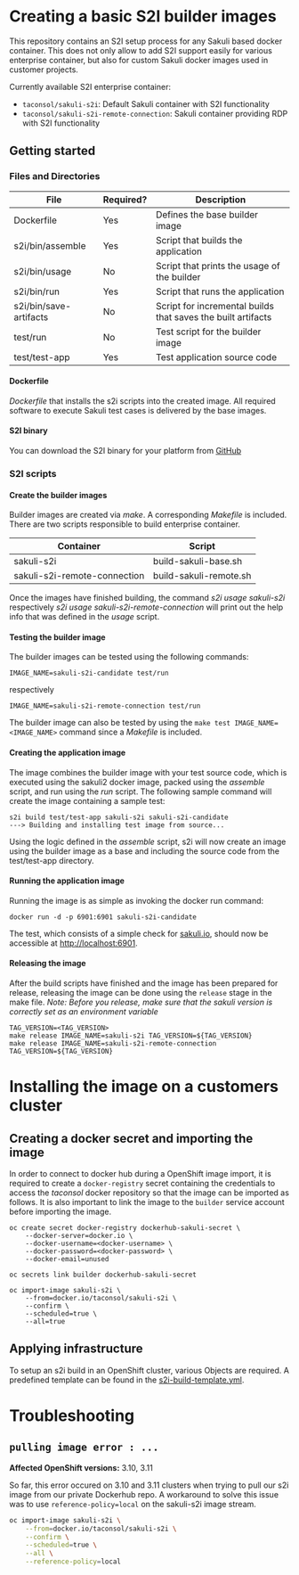 # Creating a basic S2I builder images

This repository contains an S2I setup process for any Sakuli based docker container. This does not only allow to add
S2I support easily for various enterprise container, but also for custom Sakuli docker images used in customer projects.

Currently available S2I enterprise container:
* `taconsol/sakuli-s2i`: Default Sakuli container with S2I functionality
* `taconsol/sakuli-s2i-remote-connection`: Sakuli container providing RDP with S2I functionality

## Getting started

### Files and Directories
| File                   | Required? | Description                                                  |
|------------------------|-----------|--------------------------------------------------------------|
| Dockerfile             | Yes       | Defines the base builder image                               |
| s2i/bin/assemble       | Yes       | Script that builds the application                           |
| s2i/bin/usage          | No        | Script that prints the usage of the builder                  |
| s2i/bin/run            | Yes       | Script that runs the application                             |
| s2i/bin/save-artifacts | No        | Script for incremental builds that saves the built artifacts |
| test/run               | No        | Test script for the builder image                            |
| test/test-app          | Yes       | Test application source code                                 |

#### Dockerfile
*Dockerfile* that installs the s2i scripts into the created image. All required software to execute Sakuli test cases 
is delivered by the base images. 

#### S2I binary
You can download the S2I binary for your platform from [GitHub](https://github.com/openshift/source-to-image/releases)

### S2I scripts
#### Create the builder images
Builder images are created via *make*. A corresponding *Makefile* is included.
There are two scripts responsible to build enterprise container.

| Container                    | Script                 |
|------------------------------|------------------------|
| sakuli-s2i                   | build-sakuli-base.sh   |
| sakuli-s2i-remote-connection | build-sakuli-remote.sh |

Once the images have finished building, the command *s2i usage sakuli-s2i* respectively 
*s2i usage sakuli-s2i-remote-connection* will print out the help info that was defined in the *usage* script.

#### Testing the builder image
The builder images can be tested using the following commands:
```
IMAGE_NAME=sakuli-s2i-candidate test/run
```
respectively
```
IMAGE_NAME=sakuli-s2i-remote-connection test/run
```

The builder image can also be tested by using the `make test IMAGE_NAME=<IMAGE_NAME>` command since a *Makefile* is included.

#### Creating the application image
The image combines the builder image with your test source code, which is executed using the sakuli2 docker image,
packed using the *assemble* script, and run using the *run* script.
The following sample command will create the image containing a sample test:
```
s2i build test/test-app sakuli-s2i sakuli-s2i-candidate
---> Building and installing test image from source...
```
Using the logic defined in the *assemble* script, s2i will now create an image using the builder image as a base and
including the source code from the test/test-app directory.

#### Running the application image
Running the image is as simple as invoking the docker run command:
```
docker run -d -p 6901:6901 sakuli-s2i-candidate
```
The test, which consists of a simple check for [sakuli.io](https://sakuli.io), should now be accessible at
[http://localhost:6901](http://localhost:6901?password=vncpassword).

#### Releasing the image
After the build scripts have finished and the image has been prepared for release, releasing the image can be done
using the `release` stage in the make file.
_Note: Before you release, make sure that the sakuli version is correctly set as an environment variable_
```shell script
TAG_VERSION=<TAG_VERSION>
make release IMAGE_NAME=sakuli-s2i TAG_VERSION=${TAG_VERSION}
make release IMAGE_NAME=sakuli-s2i-remote-connection TAG_VERSION=${TAG_VERSION}
```


# Installing the image on a customers cluster
## Creating a docker secret and importing the image
In order to connect to docker hub during a OpenShift image import, it is required to create a `docker-registry` secret
containing the credentials to access the _taconsol_ docker repository so that the image can be imported as follows.
It is also important to link the image to the `builder` service account before importing the image.
```shell script
oc create secret docker-registry dockerhub-sakuli-secret \
    --docker-server=docker.io \
    --docker-username=<docker-username> \
    --docker-password=<docker-password> \
    --docker-email=unused

oc secrets link builder dockerhub-sakuli-secret

oc import-image sakuli-s2i \
    --from=docker.io/taconsol/sakuli-s2i \
    --confirm \
    --scheduled=true \
    --all=true
```

## Applying infrastructure
To setup an s2i build in an OpenShift cluster, various Objects are required. A predefined template can be found in the
[s2i-build-template.yml](s2i-build-template.yml).

# Troubleshooting

## `pulling image error : ...`

**Affected OpenShift versions:** 3.10, 3.11

So far, this error occured on 3.10 and 3.11 clusters when trying to pull our s2i image from our private Dockerhub repo.
A workaround to solve this issue was to use `reference-policy=local` on the sakuli-s2i image stream.

```bash
oc import-image sakuli-s2i \
    --from=docker.io/taconsol/sakuli-s2i \
    --confirm \
    --scheduled=true \
    --all \
    --reference-policy=local
```
